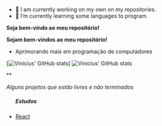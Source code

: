 - 🔭 I am currently working on my own on my repositories.
- 🌱 I’m currently learning some languages to program.

**Seja bem-vindo ao meu repositório!**

**Sejam bem-vindos ao meu repositório!**

- Aprimorando mais em programação de computadores


<div>
 
  [![Vinicius' GitHub stats](https://github-readme-stats.vercel.app/api?username=Sacimia)]
  ![Vinicius' GitHub stats](https://github-readme-stats.vercel.app/api?username=Sacimia&hide=contribs,prs)
  
</div>

**

*Alguns projetos que estão livres e não terminados*

<div>
   <div class="nav">
       <ul>
          <h5>Estudos</h5>
          <li>
            <a href="https://github.com/Sacimia/react-studies">React</a>
          </li>
       </ul>
   </div>
</div>
